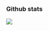 ### Github stats
<a href="https://github.com/anuraghazra/github-readme-stats">
  <img align="center" src="https://github-readme-stats.vercel.app/api/top-langs/?username=fr13ndxd&layout=compact&theme=github_dark&langs_count=8&hide=CMake,Makefile,Scss" >
</a>
